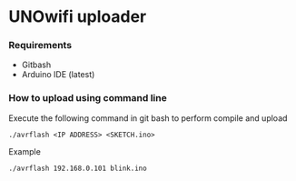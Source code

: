 UNOwifi uploader
================

### Requirements
 - Gitbash
 - Arduino IDE (latest)

### How to upload using command line
 Execute the following command in git bash to perform compile and upload
```
./avrflash <IP ADDRESS> <SKETCH.ino>

```
 Example

```
./avrflash 192.168.0.101 blink.ino

```
